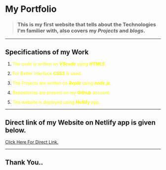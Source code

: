 # My Portfolio 

> ### This is my first website that tells about the Technologies I'm familier with, also covers my *Projects* and *blogs*.
---
## **Specifications of my Work**
1) The code is written on ***VScode*** using ***HTML5***. 
2) For Better interface **CSS3** is used.

3) The Projects are written on ***Replit*** using ***node.js***.

4) Repositories are present on my **Github** account.
5) The website is deployed using **Netlify** app.


     <style>
    p{
        color:yellow
    }
    </style>
---
## Direct link of my Website on Netlify app is given below.

[Click Here For Direct Link.](https://portfoliotewarimohit.netlify.app)

---
## Thank You..
